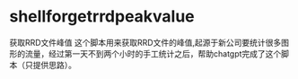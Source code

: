 # shellforgetrrdpeakvalue
获取RRD文件峰值
这个脚本用来获取RRD文件的峰值,起源于新公司要统计很多图形的流量，经过第一天不到两个小时的手工统计之后，帮助chatgpt完成了这个脚本（只提供思路）。
